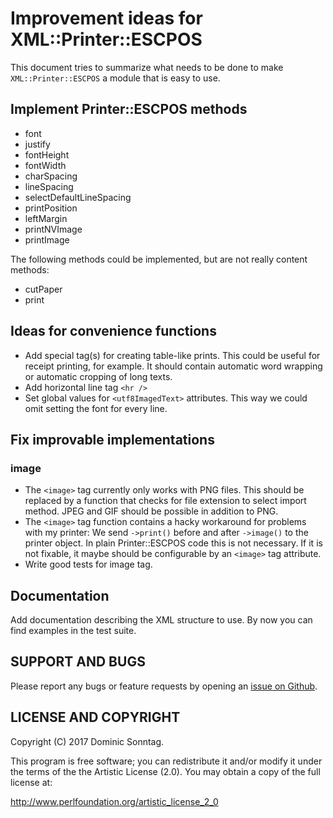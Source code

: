 # Improvement ideas for XML::Printer::ESCPOS

This document tries to summarize what needs to be done to make `XML::Printer::ESCPOS` a module that is easy to use.

## Implement Printer::ESCPOS methods

* font
* justify
* fontHeight
* fontWidth
* charSpacing
* lineSpacing
* selectDefaultLineSpacing
* printPosition
* leftMargin
* printNVImage
* printImage

The following methods could be implemented, but are not really content methods:

* cutPaper
* print

## Ideas for convenience functions

* Add special tag(s) for creating table-like prints. This could be useful for receipt printing, for example. It should contain automatic word wrapping or automatic cropping of long texts.
* Add horizontal line tag `<hr />`
* Set global values for `<utf8ImagedText>` attributes. This way we could omit setting the font for every line.

## Fix improvable implementations

### image

* The `<image>` tag currently only works with PNG files. This should be replaced by a function that checks for file extension to select import method. JPEG and GIF should be possible in addition to PNG.
* The `<image>` tag function contains a hacky workaround for problems with my printer: We send `->print()` before and after `->image()` to the printer object. In plain Printer::ESCPOS code this is not necessary. If it is not fixable, it maybe should be configurable by an `<image>` tag attribute.
* Write good tests for image tag.

## Documentation

Add documentation describing the XML structure to use. By now you can find examples in the test suite.

## SUPPORT AND BUGS

Please report any bugs or feature requests by opening an [issue on Github](https://github.com/sonntagd/XML-Printer-ESCPOS/issues).

## LICENSE AND COPYRIGHT

Copyright (C) 2017 Dominic Sonntag.

This program is free software; you can redistribute it and/or modify it
under the terms of the the Artistic License (2.0). You may obtain a
copy of the full license at:

http://www.perlfoundation.org/artistic_license_2_0
